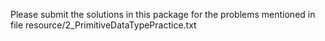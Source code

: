 Please submit the solutions in this package for the problems mentioned in file resource/2_PrimitiveDataTypePractice.txt